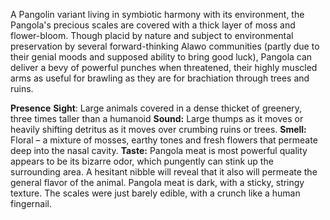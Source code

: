 A Pangolin variant living in symbiotic harmony with its environment, the Pangola's precious scales are covered with a thick layer of moss and flower-bloom. Though placid by nature and subject to environmental preservation by several forward-thinking Alawo communities (partly due to their genial moods and supposed ability to bring good luck), Pangola can deliver a bevy of powerful punches when threatened, their highly muscled arms as useful for brawling as they are for brachiation through trees and ruins.

**Presence** 
**Sight**: Large animals covered in a dense thicket of greenery, three times taller than a humanoid 
**Sound:** Large thumps as it moves or heavily shifting detritus as it moves over crumbing ruins or trees.
**Smell:** Floral – a mixture of mosses, earthy tones and fresh flowers that permeate deep into the nasal cavity. 
**Taste:** Pangola meat is most powerful quality appears to be its bizarre odor, which pungently can stink up the surrounding area. A hesitant nibble will reveal that it also will permeate the general flavor of the animal. Pangola meat is dark, with a sticky, stringy texture. The scales were just barely edible, with a crunch like a human fingernail.